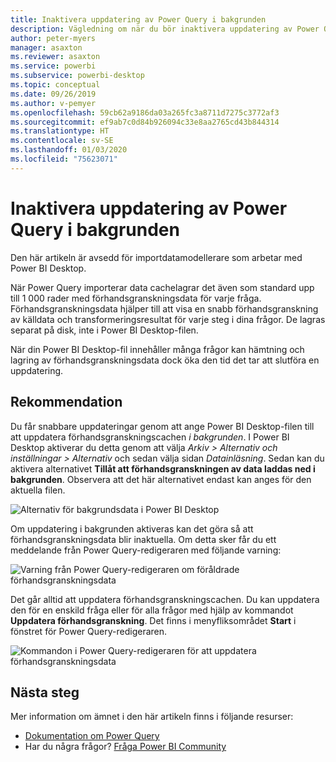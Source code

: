 ```yaml
---
title: Inaktivera uppdatering av Power Query i bakgrunden
description: Vägledning om när du bör inaktivera uppdatering av Power Query i bakgrunden.
author: peter-myers
manager: asaxton
ms.reviewer: asaxton
ms.service: powerbi
ms.subservice: powerbi-desktop
ms.topic: conceptual
ms.date: 09/26/2019
ms.author: v-pemyer
ms.openlocfilehash: 59cb62a9186da03a265fc3a8711d7275c3772af3
ms.sourcegitcommit: ef9ab7c0d84b926094c33e8aa2765cd43b844314
ms.translationtype: HT
ms.contentlocale: sv-SE
ms.lasthandoff: 01/03/2020
ms.locfileid: "75623071"
---
```

# <a name="disable-power-query-background-refresh"></a>Inaktivera uppdatering av Power Query i bakgrunden

Den här artikeln är avsedd för importdatamodellerare som arbetar med Power BI Desktop.

När Power Query importerar data cachelagrar det även som standard upp till 1 000 rader med förhandsgranskningsdata för varje fråga. Förhandsgranskningsdata hjälper till att visa en snabb förhandsgranskning av källdata och transformeringsresultat för varje steg i dina frågor. De lagras separat på disk, inte i Power BI Desktop-filen.

När din Power BI Desktop-fil innehåller många frågor kan hämtning och lagring av förhandsgranskningsdata dock öka den tid det tar att slutföra en uppdatering.

## <a name="recommendation"></a>Rekommendation

Du får snabbare uppdateringar genom att ange Power BI Desktop-filen till att uppdatera förhandsgranskningscachen _i bakgrunden_. I Power BI Desktop aktiverar du detta genom att välja _Arkiv > Alternativ och inställningar > Alternativ_ och sedan välja sidan _Datainläsning_. Sedan kan du aktivera alternativet **Tillåt att förhandsgranskningen av data laddas ned i bakgrunden**. Observera att det här alternativet endast kan anges för den aktuella filen.

![Alternativ för bakgrundsdata i Power BI Desktop](media/power-query-background-refresh/power-query-options-background-data.png)

Om uppdatering i bakgrunden aktiveras kan det göra så att förhandsgranskningsdata blir inaktuella. Om detta sker får du ett meddelande från Power Query-redigeraren med följande varning:

![Varning från Power Query-redigeraren om föråldrade förhandsgranskningsdata](media/power-query-background-refresh/power-query-preview-data-old.png)

Det går alltid att uppdatera förhandsgranskningscachen. Du kan uppdatera den för en enskild fråga eller för alla frågor med hjälp av kommandot **Uppdatera förhandsgranskning**. Det finns i menyfliksområdet **Start** i fönstret för Power Query-redigeraren.

![Kommandon i Power Query-redigeraren för att uppdatera förhandsgranskningsdata](media/power-query-background-refresh/power-query-refresh-preview-data.png)

## <a name="next-steps"></a>Nästa steg

Mer information om ämnet i den här artikeln finns i följande resurser:

- [Dokumentation om Power Query](/power-query/)
- Har du några frågor? [Fråga Power BI Community](https://community.powerbi.com/)
